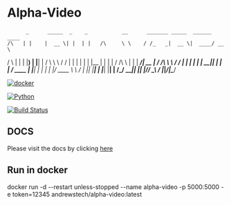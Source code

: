 # Alpha-Video

          _      _____  _    _           __      _______ _____  ______ ____  
    /\   | |    |  __ \| |  | |   /\     \ \    / /_   _|  __ \|  ____/ __ \ 
   /  \  | |    | |__) | |__| |  /  \     \ \  / /  | | | |  | | |__ | |  | |
  / /\ \ | |    |  ___/|  __  | / /\ \     \ \/ /   | | | |  | |  __|| |  | |
 / ____ \| |____| |    | |  | |/ ____ \     \  /   _| |_| |__| | |___| |__| |
/_/    \_\______|_|    |_|  |_/_/    \_\     \/   |_____|_____/|______\____/ 
                                                                             
                                                                             
                                                                                                              

[![docker](https://github.com/unofficial-skills/youtube-alexa-python/actions/workflows/docker-package.yml/badge.svg)](https://github.com/unofficial-skills/youtube-alexa-python/actions/workflows/docker-package.yml)


[![Python](https://github.com/unofficial-skills/youtube-alexa-python/actions/workflows/python.yml/badge.svg)](https://github.com/unofficial-skills/youtube-alexa-python/actions/workflows/python.yml)

[![Build Status](https://dev.azure.com/andrewstech-youtube/alpha-video-python/_apis/build/status/unofficial-skills.alpha-video?branchName=setup)](https://dev.azure.com/andrewstech-youtube/alpha-video-python/_build/latest?definitionId=4&branchName=setup)

## DOCS

Please visit the docs by clicking [here](https://alpha-video.andrewstech.me/)

## Run in docker


docker run -d --restart unless-stopped --name alpha-video -p 5000:5000 -e token=12345 andrewstech/alpha-video:latest
